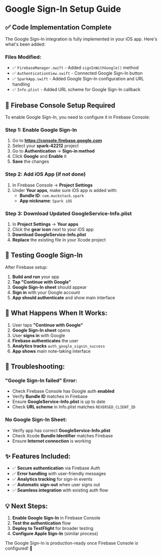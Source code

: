 # Google Sign-In Setup Guide

## ✅ Code Implementation Complete

The Google Sign-In integration is fully implemented in your iOS app. Here's what's been added:

### Files Modified:
- ✅ `FirebaseManager.swift` - Added `signInWithGoogle()` method
- ✅ `AuthenticationView.swift` - Connected Google Sign-In button 
- ✅ `SparkApp.swift` - Added Google Sign-In configuration and URL handling
- ✅ `Info.plist` - Added URL scheme for Google Sign-In callback

## 🔧 Firebase Console Setup Required

To enable Google Sign-In, you need to configure it in Firebase Console:

### Step 1: Enable Google Sign-In
1. Go to **https://console.firebase.google.com**
2. Select your **spark-42212** project
3. Go to **Authentication** → **Sign-in method**
4. Click **Google** and **Enable** it
5. **Save** the changes

### Step 2: Add iOS App (if not done)
1. In Firebase Console → **Project Settings**
2. Under **Your apps**, make sure iOS app is added with:
   - **Bundle ID**: `com.muckstack.spark`
   - **App nickname**: `Spark iOS`

### Step 3: Download Updated GoogleService-Info.plist
1. In **Project Settings** → **Your apps**
2. Click the **gear icon** next to your iOS app
3. **Download GoogleService-Info.plist**
4. **Replace** the existing file in your Xcode project

## 🧪 Testing Google Sign-In

After Firebase setup:
1. **Build and run** your app
2. **Tap "Continue with Google"**
3. **Google Sign-In sheet** should appear
4. **Sign in** with your Google account
5. **App should authenticate** and show main interface

## 🎯 What Happens When It Works:

1. User taps **"Continue with Google"**
2. **Google Sign-In sheet** opens
3. User **signs in** with Google
4. **Firebase authenticates** the user
5. **Analytics tracks** `auth_google_signin_success`
6. **App shows** main note-taking interface

## 🐛 Troubleshooting:

### "Google Sign-In failed" Error:
- Check Firebase Console has Google auth **enabled**
- Verify **Bundle ID** matches in Firebase
- Ensure **GoogleService-Info.plist** is up to date
- Check **URL scheme** in Info.plist matches `REVERSED_CLIENT_ID`

### No Google Sign-In Sheet:
- Verify app has correct **GoogleService-Info.plist**
- Check Xcode **Bundle Identifier** matches Firebase
- Ensure **Internet connection** is working

## ✨ Features Included:

- ✅ **Secure authentication** via Firebase Auth
- ✅ **Error handling** with user-friendly messages  
- ✅ **Analytics tracking** for sign-in events
- ✅ **Automatic sign-out** when user signs out
- ✅ **Seamless integration** with existing auth flow

## 💡 Next Steps:

1. **Enable Google Sign-In** in Firebase Console
2. **Test the authentication** flow
3. **Deploy to TestFlight** for broader testing
4. **Configure Apple Sign-In** (similar process)

The Google Sign-In is production-ready once Firebase Console is configured! 🚀